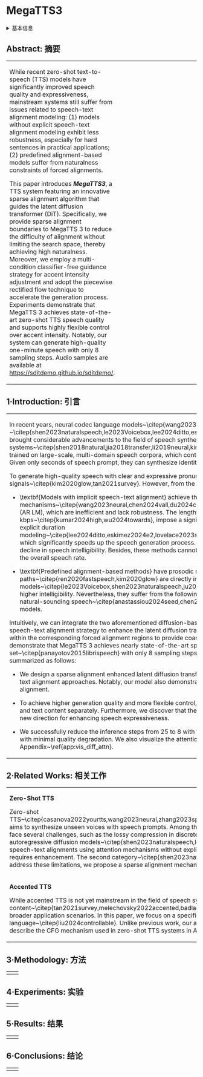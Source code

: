 # MegaTTS3

<details>
<summary>基本信息</summary>

- 标题: "MegaTTS 3: Sparse Alignment Enhanced Latent Diffusion Transformer for Zero-Shot Speech Synthesis"
- 作者:
  - 01 Ziyue Jiang
  - 02 Yi Ren
  - 03 Ruiqi Li
  - 04 Shengpeng Ji
  - 05 Boyang Zhang
  - 06 Zhenhui Ye
  - 07 Chen Zhang
  - 08 Bai Jionghao
  - 09 Xiaoda Yang
  - 10 Jialong Zuo
  - 11 Yu Zhang
  - 12 Rui Liu
  - 13 Xiang Yin
  - 14 Zhou Zhao
- 链接:
  - [ArXiv](https://arxiv.org/abs/2502.18924)
  - [Publication]()
  - [Github]()
  - [Demo](https://sditdemo.github.io/sditdemo/)
- 文件:
  - [ArXiv](_PDF/2502.18924v4__MegaTTS3__Sparse_Alignment_Enhanced_Latent_Diffusion_Transformer_for_Zero-Shot_Speech_Synthesis.pdf)
  - [Publication] #TODO

</details>

## Abstract: 摘要

<table><tr><td width="50%">

While recent zero-shot text-to-speech (TTS) models have significantly improved speech quality and expressiveness,
mainstream systems still suffer from issues related to speech-text alignment modeling:
(1) models without explicit speech-text alignment modeling exhibit less robustness, especially for hard sentences in practical applications;
(2) predefined alignment-based models suffer from naturalness constraints of forced alignments.

This paper introduces ***MegaTTS3***, a TTS system featuring an innovative sparse alignment algorithm that guides the latent diffusion transformer (DiT).
Specifically, we provide sparse alignment boundaries to MegaTTS 3 to reduce the difficulty of alignment without limiting the search space, thereby achieving high naturalness.
Moreover, we employ a multi-condition classifier-free guidance strategy for accent intensity adjustment and adopt the piecewise rectified flow technique to accelerate the generation process.
Experiments demonstrate that MegaTTS 3 achieves state-of-the-art zero-shot TTS speech quality and supports highly flexible control over accent intensity.
Notably, our system can generate high-quality one-minute speech with only 8 sampling steps.
Audio samples are available at https://sditdemo.github.io/sditdemo/.

</td><td>

</td></tr></table>

## 1·Introduction: 引言

<table><tr><td width="50%">

In recent years, neural codec language models~\citep{wang2023neural,zhang2023speak,song2024ella,xin2024rall} and large-scale diffusion models ~\citep{shen2023naturalspeech,le2023Voicebox,lee2024ditto,eskimez2024e2,ju2024naturalspeech,yang2024simplespeech,yang2024simplespeech2} have brought considerable advancements to the field of speech synthesis.
Unlike traditional text-to-speech (TTS) systems~\citep{shen2018natural,jia2018transfer,li2019neural,kim2020glow,ren2019fastspeech,kim2021conditional,kim2022guided}, these models are trained on large-scale, multi-domain speech corpora, which contributes to notable improvements in the naturalness and expressiveness of synthesized audio.
Given only seconds of speech prompt, they can synthesize identity-preserving speech in a zero-shot manner.

To generate high-quality speech with clear and expressive pronunciation, a TTS model must establish an alignment mapping from text to speech signals~\citep{kim2020glow,tan2021survey}.
However, from the perspective of speech-text alignment, current solutions suffer from the following issues:

- \textbf{Models with implicit speech-text alignment} achieve the soft alignment paths through attention mechanisms~\citep{wang2023neural,chen2024vall,du2024cosyvoice}.
These models can be categorized into: 1) autoregressive codec language models (AR LM), which are inefficient and lack robustness.
The lengthy discrete speech codes, which typically require a bit rate of 1.5 kbps~\citep{kumar2024high,wu2024towards}, impose a significant burden on these autoregressive language models; 2) diffusion-based models without explicit duration modeling~\citep{lee2024ditto,eskimez2024e2,lovelace2023simple,gao2023e3,cambara2024mapache,yang2024simplespeech,yang2024simplespeech2}, which significantly speeds up the speech generation process.
However, when compared with methods that adopt forced alignment, these models exhibit a decline in speech intelligibility.
Besides, these methods cannot provide fine-grained control over the duration of specific pronunciations and can only adjust the overall speech rate.

- \textbf{Predefined alignment-based methods} have prosodic naturalness constraints of forced alignments.
During training, alignment paths~\citep{ren2020fastspeech,kim2020glow} are directly introduced into their models~\citep{le2023Voicebox,shen2023naturalspeech,ju2024naturalspeech} to reduce the complexity of text-to-speech generation, which achieves higher intelligibility.
Nevertheless, they suffer from the following limitations: 1) predefined alignments constrain the model's search space to produce more natural-sounding speech~\citep{anastassiou2024seed,chen2024vall}; 2) the overall naturalness is highly dependent on the performance of duration models.

Intuitively, we can integrate the two aforementioned diffusion-based methods to pursue optimal performance.
To be specific, we propose a novel sparse speech-text alignment strategy to enhance the latent diffusion transformer (DiT), termed MegaTTS 3.
In our approach, phoneme tokens are sparsely distributed within the corresponding forced alignment regions to provide coarse pronunciation information that is then refined by the latent DiT model.
Experimental results demonstrate that MegaTTS 3 achieves nearly state-of-the-art speech intelligibility and speaker similarity on the LibriSpeech test-clean set~\citep{panayotov2015librispeech} with only 8 sampling steps, while also exhibiting high speech naturalness.
The main contributions of this work are summarized as follows:

- We design a sparse alignment enhanced latent diffusion transformer model, which effectively integrates the strengths of the two aforementioned speech-text alignment approaches.
Notably, our model also demonstrates greater robustness to duration prediction errors compared to methods with forced alignment.

- To achieve higher generation quality and more flexible control, we propose a multi-condition CFG strategy to adjust the guidance scales for speaker timbre and text content separately.
Furthermore, we discover that the text guidance scale can also be used to modulate the intensity of personal accents, offering a new direction for enhancing speech expressiveness.

- We successfully reduce the inference steps from 25 to 8 with the piecewise rectified flow (PeRFLow) technique, achieving highly efficient zero-shot TTS with minimal quality degradation.
We also visualize the attention matrices across various layers of MegaTTS 3 and obtain insightful findings in Appendix~\ref{app:vis_diff_attn}.

</td><td>

</td></tr></table>

## 2·Related Works: 相关工作

<table><tr><td width="50%">

**Zero-Shot TTS**

Zero-shot TTS~\citep{casanova2022yourtts,wang2023neural,zhang2023speak,shen2023naturalspeech,le2023Voicebox,jiang2024mega,liu2024autoregressive,lee2024ditto,li2024styletts,lee2023hierspeech++,ju2024naturalspeech,meng2024autoregressive,chen2024f5} aims to synthesize unseen voices with speech prompts.
Among them, neural codec language models~\citep{chen2024vall} are the first that can autoregressively synthesize speech that rivals human recordings in naturalness and expressiveness.
However, they still face several challenges, such as the lossy compression in discrete audio tokenization and the time-consuming nature of autoregressive generation.
To address these issues, some subsequent works explore solutions based on continuous vectors and non-autoregressive diffusion models~\citep{shen2023naturalspeech,le2023Voicebox,lee2024ditto,eskimez2024e2,yang2024simplespeech,yang2024simplespeech2,chen2024f5}.
These works can be categorized into two main types: 1) the first type directly models speech-text alignments using attention mechanisms without explicit duration modeling~\citep{lee2024ditto,eskimez2024e2}.
Although these models perform well in terms of generation speed and quality, their robustness, especially in challenging cases, still requires enhancement.
The second category~\citep{shen2023naturalspeech,le2023Voicebox} utilizes predefined alignments to simplify alignment learning.
However, the search space of the generated speech of these models is limited by predefined alignments.
To address these limitations, we propose a sparse alignment mechanism to reduce the constraints of predefined alignment-based methods while also reducing the difficulty of speech-text alignment learning.

</td><td>

</td></tr>
<tr><td>

**Accented TTS**

While accented TTS is not yet mainstream in the field of speech synthesis, it offers valuable potential for customized TTS services, by enhancing the expressiveness of speech synthesis systems and improving listeners' comprehension of speech content~\citep{tan2021survey,melechovsky2022accented,badlani2023multilingual,zhou2024multi,shah2024parrottts,ma2023accent,inoue2024macst,zhong2024accentbox}.
With the emergence of conversational AI systems, accented TTS technology has even broader application scenarios.
In this paper, we focus on a specific task of accented TTS: adjusting the accent intensity of speakers to make them sound like native English speakers or accented speakers who use English as a second language~\citep{liu2024controllable}.
Unlike previous work, our approach does not require paired data or accurate accent labels; instead, it allows for flexible control over the accent intensity using the proposed multi-condition CFG mechanism.
In addition, we describe the CFG mechanism used in zero-shot TTS systems in Appendix~\ref{app:CFG_in_zs_tts}.

</td><td>

</td></tr></table>

## 3·Methodology: 方法

<table><tr><td width="50%">

</td><td>

</td></tr></table>

## 4·Experiments: 实验

<table><tr><td width="50%">

</td><td>

</td></tr></table>

## 5·Results: 结果

<table><tr><td width="50%">

</td><td>

</td></tr></table>

## 6·Conclusions: 结论

<table><tr><td width="50%">

</td><td>

</td></tr></table>
